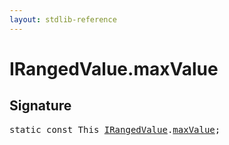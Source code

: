 ```yaml
---
layout: stdlib-reference
---
```


# IRangedValue.maxValue

## Signature
<pre>
<span class='code_keyword'>static</span> <span class='code_keyword'>const</span> This <a href="/stdlib-reference/interfaces/IRangedValue/index" class="code_type">IRangedValue</a>.<a href="/stdlib-reference/interfaces/IRangedValue/maxValue" class="code_var">maxValue</a>;
</pre>

